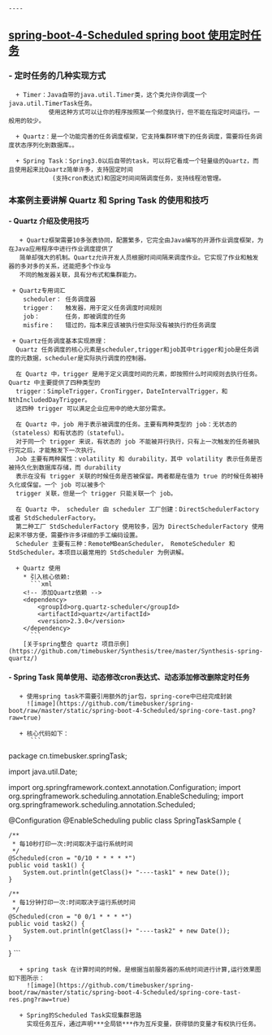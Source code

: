 	----
## [spring-boot-4-Scheduled spring boot 使用定时任务](https://github.com/timebusker/spring-boot/tree/master/spring-boot-4-Scheduled/)

### - 定时任务的几种实现方式
      + Timer：Java自带的java.util.Timer类，这个类允许你调度一个java.util.TimerTask任务。
	           使用这种方式可以让你的程序按照某一个频度执行，但不能在指定时间运行。一般用的较少。

      + Quartz：是一个功能完善的任务调度框架，它支持集群环境下的任务调度，需要将任务调度状态序列化到数据库。。

      + Spring Task：Spring3.0以后自带的task，可以将它看成一个轻量级的Quartz，而且使用起来比Quartz简单许多，支持固定时间
	            (支持cron表达式)和固定时间间隔调度任务，支持线程池管理。
  

### 本案例主要讲解 Quartz 和 Spring Task 的使用和技巧

#### - Quartz 介绍及使用技巧
       + Quartz框架需要10多张表协同，配置繁多，它完全由Java编写的开源作业调度框架，为在Java应用程序中进行作业调度提供了
	   简单却强大的机制。Quartz允许开发人员根据时间间隔来调度作业。它实现了作业和触发器的多对多的关系，还能把多个作业与
	   不同的触发器关联，具有分布式和集群能力。

     + Quartz专用词汇
	    scheduler： 任务调度器
	    trigger：   触发器，用于定义任务调度时间规则
	    job：       任务，即被调度的任务
	    misfire：   错过的，指本来应该被执行但实际没有被执行的任务调度
		
	 + Quartz任务调度基本实现原理：
	  Quartz 任务调度的核心元素是scheduler,trigger和job其中trigger和job是任务调度的元数据，scheduler是实际执行调度的控制器。
	  
	  在 Quartz 中，trigger 是用于定义调度时间的元素，即按照什么时间规则去执行任务。Quartz 中主要提供了四种类型的 
	  trigger：SimpleTrigger，CronTirgger，DateIntervalTrigger，和 NthIncludedDayTrigger。
	  这四种 trigger 可以满足企业应用中的绝大部分需求。

	  在 Quartz 中，job 用于表示被调度的任务。主要有两种类型的 job：无状态的（stateless）和有状态的（stateful）。
	  对于同一个 trigger 来说，有状态的 job 不能被并行执行，只有上一次触发的任务被执行完之后，才能触发下一次执行。
	  Job 主要有两种属性：volatility 和 durability，其中 volatility 表示任务是否被持久化到数据库存储，而 durability 
	  表示在没有 trigger 关联的时候任务是否被保留。两者都是在值为 true 的时候任务被持久化或保留。一个 job 可以被多个
	  trigger 关联，但是一个 trigger 只能关联一个 job。

      在 Quartz 中， scheduler 由 scheduler 工厂创建：DirectSchedulerFactory 或者 StdSchedulerFactory。 
	  第二种工厂 StdSchedulerFactory 使用较多，因为 DirectSchedulerFactory 使用起来不够方便，需要作许多详细的手工编码设置。 
	  Scheduler 主要有三种：RemoteMBeanScheduler， RemoteScheduler 和 StdScheduler。本项目以最常用的 StdScheduler 为例讲解。
	  
	  + Quartz 使用
	    * 引入核心依赖:
		  ```xml
		<!-- 添加Quartz依赖 -->
		<dependency>
			<groupId>org.quartz-scheduler</groupId>
			<artifactId>quartz</artifactId>
			<version>2.3.0</version>
		</dependency>
		  ```
		[关于spring整合 quartz 项目示例](https://github.com/timebusker/Synthesis/tree/master/Synthesis-spring-quartz/)

#### - Spring Task 简单使用、动态修改cron表达式、动态添加修改删除定时任务

       + 使用spring task不需要引用额外的jar包，spring-core中已经完成封装
	     ![image](https://github.com/timebusker/spring-boot/raw/master/static/spring-boot-4-Scheduled/spring-core-tast.png?raw=true)
	   
	   + 核心代码如下：
	      ```
package cn.timebusker.springTask;

import java.util.Date;

import org.springframework.context.annotation.Configuration;
import org.springframework.scheduling.annotation.EnableScheduling;
import org.springframework.scheduling.annotation.Scheduled;

@Configuration
@EnableScheduling
public class SpringTaskSample {

	/**
	 * 每10秒打印一次:时间取决于运行系统时间
	 */
	@Scheduled(cron = "0/10 * * * * *")
	public void task1() {
		System.out.println(getClass()+ "----task1" + new Date());
	}

	/**
	 * 每1分钟打印一次:时间取决于运行系统时间
	 */
	@Scheduled(cron = "0 0/1 * * * *")
	public void task2() {
		System.out.println(getClass()+ "----task2" + new Date());
	}
}
		  ```
     
	   + spring task 在计算时间的时候，是根据当前服务器的系统时间进行计算,运行效果图如下图所示：
	     ![image](https://github.com/timebusker/spring-boot/raw/master/static/spring-boot-4-Scheduled/spring-core-tast-res.png?raw=true)
		 
	   + Spring的Scheduled Task实现集群思路
	     实现任务互斥，通过声明***全局锁***作为互斥变量，获得锁的变量才有权执行任务。



